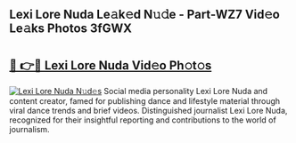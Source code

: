 ## Lexi Lore Nuda Le𝚊k𝚎d N𝚞𝚍e - Part-WZ7 Vid𝚎o Le𝚊ks Photos 3fGWX

# <h2><a href="http://fbef1pu.evod.top/?m=Lexi+Lore+Nuda">🔗 👉🔴 Lexi Lore Nuda Vid𝚎o Ph𝚘t𝚘s</a></h2>

[![Lexi Lore Nuda N𝚞d𝚎s](https://i.imgur.com/8V9OHl7.gif)](http://fbef1pu.evod.top/?m=Lexi+Lore+Nuda)
Social media personality Lexi Lore Nuda and content creator, famed for publishing dance and lifestyle material through viral dance trends and brief videos. Distinguished journalist Lexi Lore Nuda, recognized for their insightful reporting and contributions to the world of journalism. 
